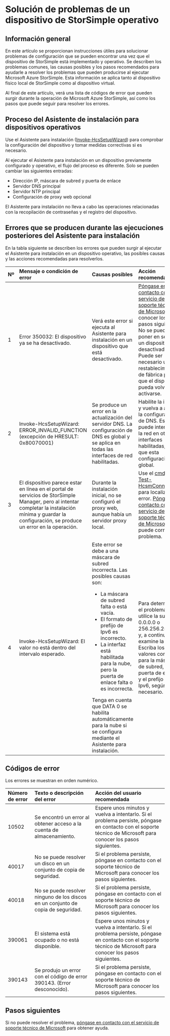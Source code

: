 <properties 
   pageTitle="Solución de problemas de un dispositivo StorSimple implementado | Microsoft Azure"
   description="Describe cómo diagnosticar y corregir los errores que se producen en un dispositivo de StorSimple que está implementado y operativo actualmente."
   services="storsimple"
   documentationCenter="NA"
   authors="SharS"
   manager="carolz"
   editor="" />
<tags 
   ms.service="storsimple"
   ms.devlang="NA"
   ms.topic="article"
   ms.tgt_pltfrm="NA"
   ms.workload="TBD"
   ms.date="01/29/2016"
   ms.author="v-sharos" />

# Solución de problemas de un dispositivo de StorSimple operativo

## Información general

En este artículo se proporcionan instrucciones útiles para solucionar problemas de configuración que se pueden encontrar una vez que el dispositivo de StorSimple está implementado y operativo. Se describen los problemas comunes, las causas posibles y los pasos recomendados para ayudarle a resolver los problemas que pueden producirse al ejecutar Microsoft Azure StorSimple. Esta información se aplica tanto al dispositivo físico local de StorSimple como al dispositivo virtual.

Al final de este artículo, verá una lista de códigos de error que pueden surgir durante la operación de Microsoft Azure StorSimple, así como los pasos que puede seguir para resolver los errores.

## Proceso del Asistente de instalación para dispositivos operativos

Use el Asistente para instalación ([Invoke-HcsSetupWizard][1]) para comprobar la configuración del dispositivo y tomar medidas correctivas si es necesario.

Al ejecutar el Asistente para instalación en un dispositivo previamente configurado y operativo, el flujo del proceso es diferente. Solo se pueden cambiar las siguientes entradas:

- Dirección IP, máscara de subred y puerta de enlace
- Servidor DNS principal
- Servidor NTP principal
- Configuración de proxy web opcional

El Asistente para instalación no lleva a cabo las operaciones relacionadas con la recopilación de contraseñas y el registro del dispositivo.

## Errores que se producen durante las ejecuciones posteriores del Asistente para instalación

En la tabla siguiente se describen los errores que pueden surgir al ejecutar el Asistente para instalación en un dispositivo operativo, las posibles causas y las acciones recomendadas para resolverlos.

| Nº | Mensaje o condición de error | Causas posibles | Acción recomendada |
|:--- |:-------------------------- |:--------------- |:------------------ |
| 1 | Error 350032: El dispositivo ya se ha desactivado. | Verá este error si ejecuta al Asistente para instalación en un dispositivo que está desactivado. | [Póngase en contacto con el servicio de soporte técnico de Microsoft](storsimple-contact-microsoft-support.md) para conocer los pasos siguientes. No se puede poner en servicio un dispositivo desactivado. Puede ser necesario un restablecimiento de fábrica para que el dispositivo pueda volver a activarse. |
| 2 | Invoke-HcsSetupWizard: ERROR\_INVALID\_FUNCTION (excepción de HRESULT: 0x80070001) | Se produce un error en la actualización del servidor DNS. La configuración de DNS es global y se aplica en todas las interfaces de red habilitadas. | Habilite la interfaz y vuelva a aplicar la configuración de DNS. Esto puede interrumpir la red en otras interfaces habilitadas, ya que esta configuración es global. |
| 3 | El dispositivo parece estar en línea en el portal de servicios de StorSimple Manager, pero al intentar completar la instalación mínima y guardar la configuración, se produce un error en la operación. | Durante la instalación inicial, no se configuró el proxy web, aunque había un servidor proxy local. | Use el [cmdlet Test-HcsmConnection][2] para localizar el error. [Póngase en contacto con el servicio de soporte técnico de Microsoft](storsimple-contact-microsoft-support.md) si no puede corregir el problema. |
| 4 | Invoke-HcsSetupWizard: El valor no está dentro del intervalo esperado. | Este error se debe a una máscara de subred incorrecta. Las posibles causas son: <ul><li> La máscara de subred falta o está vacía.</li><li>El formato de prefijo de Ipv6 es incorrecto.</li><li>La interfaz está habilitada para la nube, pero la puerta de enlace falta o es incorrecta.</li></ul>Tenga en cuenta que DATA 0 se habilita automáticamente para la nube si se configura mediante el Asistente para instalación. | Para determinar el problema, utilice la subred 0.0.0.0 o 256.256.256.256 y, a continuación, examine la salida. Escriba los valores correctos para la máscara de subred, la puerta de enlace y el prefijo de Ipv6, según sea necesario. |
 
## Códigos de error

Los errores se muestran en orden numérico.

|Número de error|Texto o descripción del error|Acción del usuario recomendada|
|:---|:---|:---|
|10502|Se encontró un error al obtener acceso a la cuenta de almacenamiento.|Espere unos minutos y vuelva a intentarlo. Si el problema persiste, póngase en contacto con el soporte técnico de Microsoft para conocer los pasos siguientes.|
|40017|No se puede resolver un disco en un conjunto de copia de seguridad.|Si el problema persiste, póngase en contacto con el soporte técnico de Microsoft para conocer los pasos siguientes.|
|40018|No se puede resolver ninguno de los discos en un conjunto de copia de seguridad.|Si el problema persiste, póngase en contacto con el soporte técnico de Microsoft para conocer los pasos siguientes.|
|390061|El sistema está ocupado o no está disponible.|Espere unos minutos y vuelva a intentarlo. Si el problema persiste, póngase en contacto con el soporte técnico de Microsoft para conocer los pasos siguientes.|
|390143|Se produjo un error con el código de error 390143. (Error desconocido).|Si el problema persiste, póngase en contacto con el soporte técnico de Microsoft para conocer los pasos siguientes.|

## Pasos siguientes

Si no puede resolver el problema, [póngase en contacto con el servicio de soporte técnico de Microsoft](storsimple-contact-microsoft-support.md) para obtener ayuda.


[1]: https://technet.microsoft.com/es-ES/%5Clibrary/Dn688135(v=WPS.630).aspx
[2]: https://technet.microsoft.com/es-ES/%5Clibrary/Dn715782(v=WPS.630).aspx

<!---HONumber=AcomDC_0204_2016-->